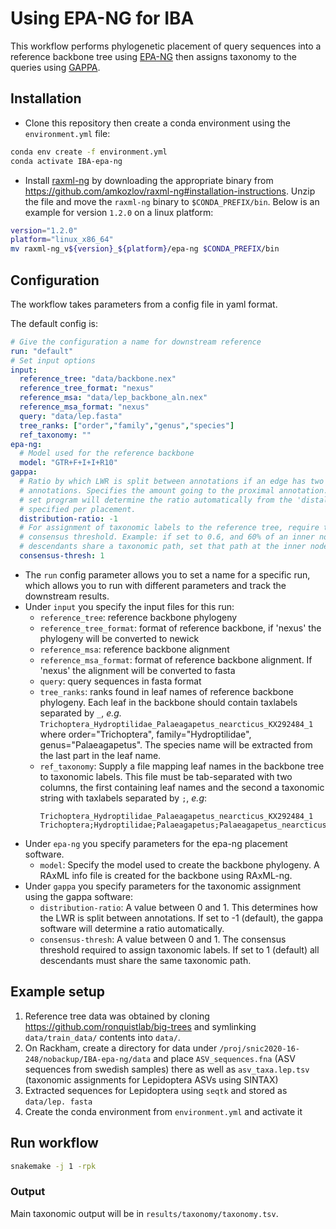 # Using EPA-NG for IBA
This workflow performs phylogenetic placement of query sequences into a 
reference backbone tree using [EPA-NG](https://github.com/pierrebarbera/epa-ng) 
then assigns taxonomy to the queries using [GAPPA](https://github.com/lczech/gappa).

## Installation

- Clone this repository then create a conda environment using the 
`environment.yml` file:

```bash
conda env create -f environment.yml
conda activate IBA-epa-ng
```

- Install [raxml-ng](https://github.com/amkozlov/raxml-ng) by downloading 
  the appropriate binary from https://github.com/amkozlov/raxml-ng#installation-instructions. 
  Unzip the file and move the `raxml-ng` binary to `$CONDA_PREFIX/bin`. 
  Below is an example for version `1.2.0` on a linux platform:

```bash
version="1.2.0"
platform="linux_x86_64"
mv raxml-ng_v${version}_${platform}/epa-ng $CONDA_PREFIX/bin
```

## Configuration
The workflow takes parameters from a config file in yaml format. 

The default config is:
```yaml
# Give the configuration a name for downstream reference
run: "default"
# Set input options
input:
  reference_tree: "data/backbone.nex"
  reference_tree_format: "nexus"
  reference_msa: "data/lep_backbone_aln.nex"
  reference_msa_format: "nexus"
  query: "data/lep.fasta"
  tree_ranks: ["order","family","genus","species"]
  ref_taxonomy: ""
epa-ng:
  # Model used for the reference backbone
  model: "GTR+F+I+I+R10"
gappa:
  # Ratio by which LWR is split between annotations if an edge has two possible
  # annotations. Specifies the amount going to the proximal annotation. If not
  # set program will determine the ratio automatically from the 'distal length'
  # specified per placement.
  distribution-ratio: -1
  # For assignment of taxonomic labels to the reference tree, require this
  # consensus threshold. Example: if set to 0.6, and 60% of an inner node's
  # descendants share a taxonomic path, set that path at the inner node.
  consensus-thresh: 1
```

- The `run` config parameter allows you to set a name for a specific run, 
which allows you to run with different parameters and track the downstream 
results.
- Under `input` you specify the input files for this run:
  - `reference_tree`: reference backbone phylogeny
  - `reference_tree_format`: format of reference backbone, if 'nexus' the 
    phylogeny will be converted to newick
  - `reference_msa`: reference backbone alignment
  - `reference_msa_format`: format of reference backbone alignment. If 
    'nexus' the alignment will be converted to fasta
  - `query`: query sequences in fasta format
  - `tree_ranks`: ranks found in leaf names of reference backbone phylogeny. 
    Each leaf in the backbone should contain taxlabels separated by `_`, *e.g.* 
    `Trichoptera_Hydroptilidae_Palaeagapetus_nearcticus_KX292484_1` where 
    order="Trichoptera", family="Hydroptilidae", genus="Palaeagapetus". The 
    species name will be extracted from the last part in the leaf name.
  - `ref_taxonomy`: Supply a file mapping leaf names in the backbone tree to 
    taxonomic labels. This file must be tab-separated with two columns, the 
    first containing leaf names and the second a taxonomic string with 
    taxlabels separated by `;`, *e.g*:
    ```
    Trichoptera_Hydroptilidae_Palaeagapetus_nearcticus_KX292484_1   Trichoptera;Hydroptilidae;Palaeagapetus;Palaeagapetus_nearcticus_KX292484_1
    ```
- Under `epa-ng` you specify parameters for the epa-ng placement software.
  - `model`: Specify the model used to create the backbone phylogeny. 
    A RAxML info file is created for the backbone using RAxML-ng.
- Under `gappa` you specify parameters for the taxonomic assignment using 
  the gappa software:
  - `distribution-ratio`: A value between 0 and 1. This determines how the 
    LWR is split between annotations. If set to -1 (default), the gappa 
    software will determine a ratio automatically.
  - `consensus-thresh`: A value between 0 and 1. The consensus threshold 
    required to assign taxonomic labels. If set to 1 (default) all 
    descendants must share the same taxonomic path.
  

## Example setup

1. Reference tree data was obtained by cloning https://github.com/ronquistlab/big-trees
   and symlinking `data/train_data/` contents into `data/`.
2. On Rackham, create a directory for data under 
   `/proj/snic2020-16-248/nobackup/IBA-epa-ng/data` and place `ASV_sequences.fna`
   (ASV sequences from swedish samples) there as well as `asv_taxa.lep.tsv` 
   (taxonomic assignments for Lepidoptera ASVs using SINTAX)
3. Extracted sequences for Lepidoptera using `seqtk` and stored as `data/lep.
   fasta`
4. Create the conda environment from `environment.yml` and activate it


## Run workflow
```bash
snakemake -j 1 -rpk 
```

### Output
Main taxonomic output will be in `results/taxonomy/taxonomy.tsv`. 